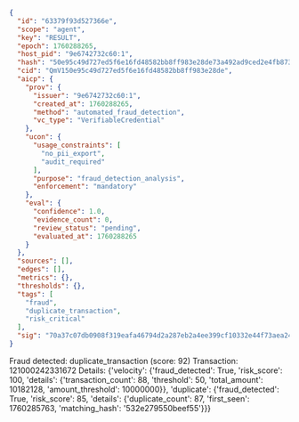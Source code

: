 ```json
{
  "id": "63379f93d527366e",
  "scope": "agent",
  "key": "RESULT",
  "epoch": 1760288265,
  "host_pid": "9e6742732c60:1",
  "hash": "50e95c49d727ed5f6e16fd48582bb8ff983e28de73a492ad9ced2e4fb87360bf",
  "cid": "QmV150e95c49d727ed5f6e16fd48582bb8ff983e28de",
  "aicp": {
    "prov": {
      "issuer": "9e6742732c60:1",
      "created_at": 1760288265,
      "method": "automated_fraud_detection",
      "vc_type": "VerifiableCredential"
    },
    "ucon": {
      "usage_constraints": [
        "no_pii_export",
        "audit_required"
      ],
      "purpose": "fraud_detection_analysis",
      "enforcement": "mandatory"
    },
    "eval": {
      "confidence": 1.0,
      "evidence_count": 0,
      "review_status": "pending",
      "evaluated_at": 1760288265
    }
  },
  "sources": [],
  "edges": [],
  "metrics": {},
  "thresholds": {},
  "tags": [
    "fraud",
    "duplicate_transaction",
    "risk_critical"
  ],
  "sig": "70a37c07db0908f319eafa46794d2a287eb2a4ee399cf10332e44f73aea24e39"
}
```

Fraud detected: duplicate_transaction (score: 92)
Transaction: 121000242331672
Details: {'velocity': {'fraud_detected': True, 'risk_score': 100, 'details': {'transaction_count': 88, 'threshold': 50, 'total_amount': 10182128, 'amount_threshold': 10000000}}, 'duplicate': {'fraud_detected': True, 'risk_score': 85, 'details': {'duplicate_count': 87, 'first_seen': 1760285763, 'matching_hash': '532e279550beef55'}}}